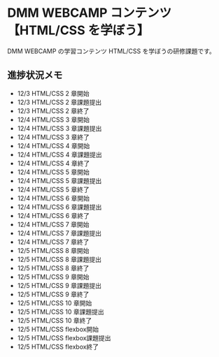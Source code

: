 # DMM WEBCAMP コンテンツ【HTML/CSS を学ぼう】

DMM WEBCAMP の学習コンテンツ HTML/CSS を学ぼうの研修課題です。

## 進捗状況メモ

- 12/3 HTML/CSS 2 章開始
- 12/3 HTML/CSS 2 章課題提出
- 12/3 HTML/CSS 2 章終了
- 12/4 HTML/CSS 3 章開始
- 12/4 HTML/CSS 3 章課題提出
- 12/4 HTML/CSS 3 章終了
- 12/4 HTML/CSS 4 章開始
- 12/4 HTML/CSS 4 章課題提出
- 12/4 HTML/CSS 4 章終了
- 12/4 HTML/CSS 5 章開始
- 12/4 HTML/CSS 5 章課題提出
- 12/4 HTML/CSS 5 章終了
- 12/4 HTML/CSS 6 章開始
- 12/4 HTML/CSS 6 章課題提出
- 12/4 HTML/CSS 6 章終了
- 12/4 HTML/CSS 7 章開始
- 12/4 HTML/CSS 7 章課題提出
- 12/4 HTML/CSS 7 章終了
- 12/5 HTML/CSS 8 章開始
- 12/5 HTML/CSS 8 章課題提出
- 12/5 HTML/CSS 8 章終了
- 12/5 HTML/CSS 9 章開始
- 12/5 HTML/CSS 9 章課題提出
- 12/5 HTML/CSS 9 章終了
- 12/5 HTML/CSS 10 章開始
- 12/5 HTML/CSS 10 章課題提出
- 12/5 HTML/CSS 10 章終了
- 12/5 HTML/CSS flexbox開始
- 12/5 HTML/CSS flexbox課題提出
- 12/5 HTML/CSS flexbox終了